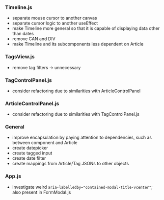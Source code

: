 ### Timeline.js
- separate mouse cursor to another canvas
- separate cursor logic to another useEffect
- make Timeline more general so that it is capable of displaying data other than dates
- remove CAN and DIV
- make Timeline and its subcomponents less dependent on Article

### TagsView.js
- remove tag filters -> unnecessary

### TagControlPanel.js
- consider refactoring due to similarities with ArticleControlPanel

### ArticleControlPanel.js
- consider refactoring due to similarities with TagControlPanel.js

### General
- improve encapsulation by paying attention to dependencies, such as between component and Article
- create datepicker
- create tagged input
- create date filter
- create mappings from Article/Tag JSONs to other objects

### App.js
- investigate weird `aria-labelledby="contained-modal-title-vcenter"`; also present in FormModal.js
